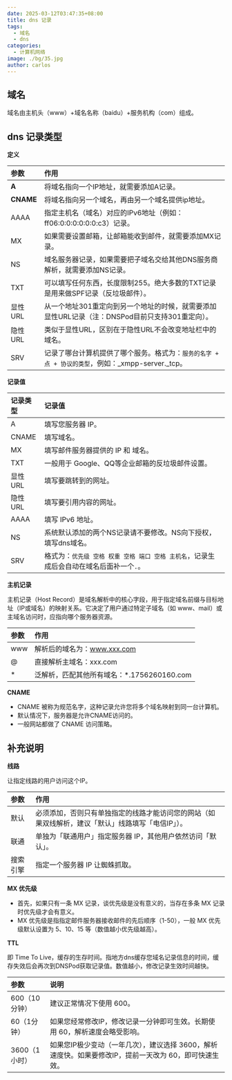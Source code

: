```yaml
---
date: 2025-03-12T03:47:35+08:00
title: dns 记录
tags:
  - 域名
  - dns
categories:
  - 计算机网络
image: ./bg/35.jpg
author: carlos
---
```


## 域名

域名由主机头（www）+域名名称（baidu）+服务机构（com）组成。

## dns 记录类型

**定义**

| 参数        | 作用                                                            |
| :-------- | :------------------------------------------------------------ |
| **A**     | 将域名指向一个IP地址，就需要添加A记录。                                         |
| **CNAME** | 将域名指向另一个域名，再由另一个域名提供ip地址。                                     |
| AAAA      | 指定主机名（域名）对应的IPv6地址（例如：ff06:0:0:0:0:0:0:c3）记录。                 |
| MX        | 如果需要设置邮箱，让邮箱能收到邮件，就需要添加MX记录。                                  |
| NS        | 域名服务器记录，如果需要把子域名交给其他DNS服务商解析，就需要添加NS记录。                       |
| TXT       | 可以填写任何东西，长度限制255。绝大多数的TXT记录是用来做SPF记录（反垃圾邮件）。                  |
| 显性URL     | 从一个地址301重定向到另一个地址的时候，就需要添加显性URL记录（注：DNSPod目前只支持301重定向）。       |
| 隐性URL     | 类似于显性URL，区别在于隐性URL不会改变地址栏中的域名。                                |
| SRV       | 记录了哪台计算机提供了哪个服务。格式为：`服务的名字 + 点 + 协议的类型`，例如：_xmpp-server._tcp。 |

**记录值**

| 记录类型  | 记录值                                               |
| :---- | :------------------------------------------------ |
| A     | 填写您服务器 IP。                                        |
| CNAME | 填写域名。                                             |
| MX    | 填写邮件服务器提供的 IP 和 域名。                               |
| TXT   | 一般用于 Google、QQ等企业邮箱的反垃圾邮件设置。                      |
| 显性URL | 填写要跳转到的网址。                                        |
| 隐性URL | 填写要引用内容的网址。                                       |
| AAAA  | 填写 IPv6 地址。                                       |
| NS    | 系统默认添加的两个NS记录请不要修改。NS向下授权，填写dns域名。                |
| SRV   | 格式为：`优先级 空格 权重 空格 端口 空格 主机名`，记录生成后会自动在域名后面补一个`.`。 |


**主机记录**

主机记录‌（Host Record）是域名解析中的核心字段，用于指定域名前缀与目标地址（IP或域名）的映射关系。它决定了用户通过特定子域名（如 www、mail）或主域名访问时，应指向哪个服务器资源‌。

| 参数  | 作用                            |
| :-- | :---------------------------- |
| www | 解析后的域名为：www.xxx.com           |
| @   | 直接解析主域名：xxx.com               |
| \*  | 泛解析，匹配其他所有域名：*.1756260160.com |

**CNAME**

- CNAME 被称为规范名字，这种记录允许您将多个域名映射到同一台计算机。
- 默认情况下，服务器是允许CNAME访问的。
- 一般网站都做了 CNAME 访问策略。

## 补充说明

**线路**

让指定线路的用户访问这个IP。

| 参数   | 作用                                                 |
| :--- | :------------------------------------------------- |
| 默认   | 必须添加，否则只有单独指定的线路才能访问您的网站（如果双线解析，建议「默认」线路填写「电信IP」）。 |
| 联通   | 单独为「联通用户」指定服务器 IP，其他用户依然访问「默认」。                    |
| 搜索引擎 | 指定一个服务器 IP 让蜘蛛抓取。                                  |


**MX 优先级**

- 首先，如果只有一条 MX 记录，谈优先级是没有意义的，当存在多条 MX 记录时优先级才会有意义。
- MX 优先级是指指定邮件服务器接收邮件的先后顺序（1-50），一般 MX 优先级默认设置为 5、10、15 等（数值越小优先级越高）。

**TTL**

即 Time To Live，缓存的生存时间。指地方dns缓存您域名记录信息的时间，缓存失效后会再次到DNSPod获取记录值。数值越小，修改记录生效时间越快。

参数 | 说明
:- | :-
600（10分钟） | 建议正常情况下使用 600。
60（1分钟） | 如果您经常修改IP，修改记录一分钟即可生效。长期使用 60，解析速度会略受影响。
3600（1小时） | 如果您IP极少变动（一年几次），建议选择 3600，解析速度快。如果要修改IP，提前一天改为 60，即可快速生效。
